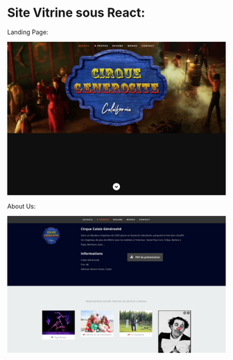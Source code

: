 # Site Vitrine sous React:

Landing Page:

![Screenshot Page D'acceuil](https://github.com/FLancon/Generosity-Circus/blob/7f02693009a1419457e8bc75826bc6cd55dc08d5/src/img/Screenshot-1.png?raw=true)

About Us:

![Screenshot Page D'acceuil](https://github.com/FLancon/Generosity-Circus/blob/7f02693009a1419457e8bc75826bc6cd55dc08d5/src/img/Screenshot-2.png?raw=true)
